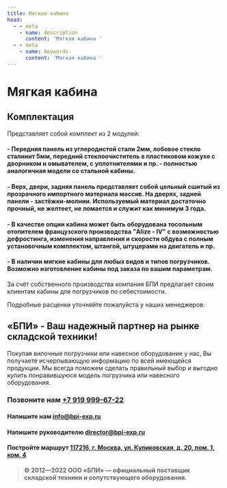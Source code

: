 ```yaml
---
title: Мягкая кабина
head:
  - - meta
    - name: description
      content: 'Мягкая кабина '
  - - meta
    - name: keywords 
      content: 'Мягкая кабина '
---
```


# Мягкая кабина

## Комплектация
Представляет собой комплект из 2 модулей:

#### - Передняя панель из углеродистой стали 2мм, лобовое стекло сталинит 5мм, передний стеклоочиститель в пластиковом кожухе с дворником и омывателем, с уплотнителями и пр. - полностью аналогичная модели со стальной кабины.
#### - Верх, двери, задняя панель представляет собой цельный сшитый из прозрачного импортного материала массив. На дверях, задней панели - застёжки-молнии. Используемый материал достаточно прочный, не желтеет, не ломается и служит как минимум 3 года.
#### - В качестве опции кабина может быть оборудована тосольным отопителем французского производства "Alize - IV" с возможностью дефростинга, изменения направления и скорости обдува с полным установочным комплектом, штангой, штуцерами на двигатель и пр.
#### - В наличии мягкие кабины для любых видов и типов погрузчиков. Возможно изготовление кабины под заказа по вашим параметрам.

За счёт собственного производства компания БПИ предлагает своим клиентам кабины для погрузчиков по себестоимости.

Подробные расценки уточняйте пожалуйста у наших менеджеров.


## «БПИ» - Ваш надежный партнер на рынке складской техники!

Покупая вилочные погрузчики или навесное оборудование у нас, Вы получаете исчерпывающую информацию по всей имеющейся продукции. Мы всегда поможем сделать правильный выбор и выгодно купить понравившуюся модель погрузчика или навесного оборудования.


### Позвоните нам <a href="tel:+79199996722">+7 919 999-67-22</a>

#### Напишите нам <a href="mailto:info@bpi-exp.ru">info@bpi-exp.ru</a>

#### Напишите руководителю <a href="mailto:director@bpi-exp.ru">director@bpi-exp.ru</a>

#### Постройте маршрут <a href="https://yandex.ru/maps/213/moscow/?from=api-maps&ll=37.560718%2C55.567506&mode=routes&origin=jsapi_2_1_79&rtext=~55.567988%2C37.560664&rtt=mt&ruri=~&z=19">117216, г. Москва, ул. Куликовская, д. 20, пом. 1, ком. 4</a>

> **© 2012—2022 ООО «БПИ» — официальный поставщик складской техники и сопутствующего оборудования.**
